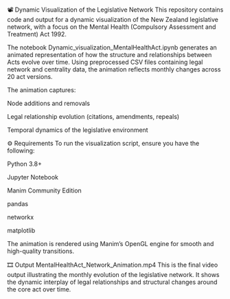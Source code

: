 📽️ Dynamic Visualization of the Legislative Network
This repository contains code and output for a dynamic visualization of the New Zealand legislative network, with a focus on the Mental Health (Compulsory Assessment and Treatment) Act 1992.

The notebook Dynamic_visualization_MentalHealthAct.ipynb generates an animated representation of how the structure and relationships between Acts evolve over time. Using preprocessed CSV files containing legal network and centrality data, the animation reflects monthly changes across 20 act versions.

The animation captures:

Node additions and removals

Legal relationship evolution (citations, amendments, repeals)

Temporal dynamics of the legislative environment

⚙️ Requirements
To run the visualization script, ensure you have the following:

Python 3.8+

Jupyter Notebook

Manim Community Edition

pandas

networkx

matplotlib

The animation is rendered using Manim’s OpenGL engine for smooth and high-quality transitions.

🎞️ Output
MentalHealthAct_Network_Animation.mp4
This is the final video output illustrating the monthly evolution of the legislative network. It shows the dynamic interplay of legal relationships and structural changes around the core act over time.
